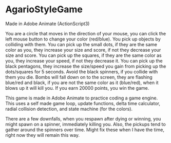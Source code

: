 # AgarioStyleGame
Made in Adobe Animate (ActionScript3)

You are a circle that moves in the direction of your mouse, you can click the left mouse button to change your color (red/blue).
You pick up objects by colliding with them.
You can pick up the small dots, if they are the same color as you, they increase your size and score, if not they decrease your size and score.
You can pick up the squares, if they are the same color as you, they increase your speed, if not they decrease it.
You can pick up the black pentagons, they increase the size/speed you gain from picking up the dots/squares for 5 seconds.
Avoid the black spinners, if you collide with them you die.
Bombs will fall down on to the screen, they are flashing blue/red and black, if you are not the same color as it (blue/red), when it blows up it will kill you.
If you earn 20000 points, you win the game.

This game is made in Adobe Animate to practice coding a game engine. This uses a self made game loop, update functions, delta time calculator, radial collision detection, and state machine (for the colors).

There are a few downfalls, when you respawn after dying or winning, you might spawn on a spinner, immediately killing you. 
Also, the pickups tend to gather around the spinners over time. Might fix these when I have the time, right now they will remain this way.
